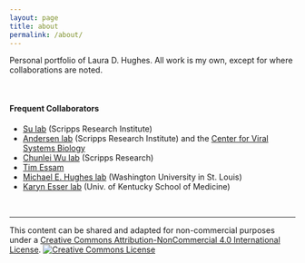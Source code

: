 ```yaml
---
layout: page
title: about
permalink: /about/
---
```


Personal portfolio of Laura D. Hughes.  All work is my own, except for where collaborations are noted.

<br>

#### Frequent Collaborators
* [Su lab](http://sulab.org/) (Scripps Research Institute)
* [Andersen lab](https://andersen-lab.com/) (Scripps Research Institute) and the [Center for Viral Systems Biology](https://cvisb.org/)
* [Chunlei Wu lab](https://wulab.io/) (Scripps Research)
* [Tim Essam](https://www.linkedin.com/in/timessam)
* [Michael E. Hughes lab](http://openwetware.org/wiki/HughesLab) (Washington University in St. Louis)
* [Karyn Esser lab](http://www.uky.edu/~kaesse2/lab_web_7_2007/SMBL/) (Univ. of Kentucky School of Medicine)

<br>
<hr>

This content can be shared and adapted for non-commercial purposes under a <a rel="license" href="http://creativecommons.org/licenses/by-nc/4.0/">Creative Commons Attribution-NonCommercial 4.0 International License</a>. <a rel="license" href="http://creativecommons.org/licenses/by-nc/4.0/"><img alt="Creative Commons License" style="border-width:0" src="https://i.creativecommons.org/l/by-nc/4.0/80x15.png" /></a><br />

